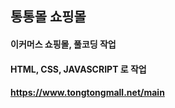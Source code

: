 ## 통통몰 쇼핑몰

#### 이커머스 쇼핑몰, 풀코딩 작업
#### HTML, CSS, JAVASCRIPT 로 작업

#### https://www.tongtongmall.net/main
